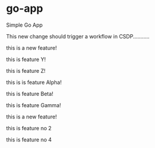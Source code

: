 # go-app
Simple Go App

This new change should trigger a workflow in CSDP...........

this is a new feature!

this is feature Y!

this is feature Z!

this is is feature Alpha!

this is feature Beta!

this is feature Gamma!

this is a new feature!

this is feature no 2


this is feature no 4
